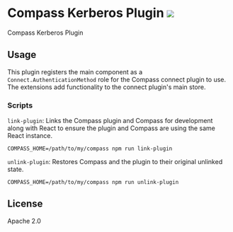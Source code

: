 # Compass Kerberos Plugin [![][travis_img]][travis_url]

Compass Kerberos Plugin

## Usage

This plugin registers the main component as a `Connect.AuthenticationMethod` role for the
Compass connect plugin to use. The extensions add functionality to the connect plugin's
main store.

### Scripts

`link-plugin`: Links the Compass plugin and Compass for development along with React to ensure the
  plugin and Compass are using the same React instance.

```shell
COMPASS_HOME=/path/to/my/compass npm run link-plugin
```

`unlink-plugin`: Restores Compass and the plugin to their original unlinked state.

```shell
COMPASS_HOME=/path/to/my/compass npm run unlink-plugin
```

## License

Apache 2.0

[travis_img]: https://travis-ci.com/10gen/compass-auth-kerberos.svg?token=ezEB2TnpPiu7XLo6ByZp&branch=master
[travis_url]: https://travis-ci.com/10gen/compass-auth-kerberos
[npm_img]: https://img.shields.io/npm/v/@mongodb-js/compass-auth-kerberos.svg?style=flat-square
[npm_url]: https://www.npmjs.org/package/@mongodb-js/compass-auth-kerberos

